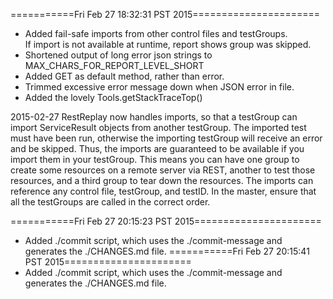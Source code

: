 ===========Fri Feb 27 18:32:31 PST 2015======================
- Added fail-safe imports from other control files and testGroups.  
  If import is not available at runtime, report shows group was skipped.
- Shortened output of long error json strings to MAX_CHARS_FOR_REPORT_LEVEL_SHORT
- Added GET as default method, rather than error.
- Trimmed excessive error message down when JSON error in file.
- Added the lovely Tools.getStackTraceTop()

2015-02-27   RestReplay now handles imports, so that a testGroup can import ServiceResult objects from another testGroup.  The imported test must have been run, otherwise the importing testGroup will receive an error and be skipped.  Thus, the imports are guaranteed to be available if you import them in your testGroup.  This means you can have one group to create some resources on a remote server via REST, another to test those resources, and a third group to tear down the resources.  The imports can reference any control file, testGroup, and testID.  In the master, ensure that all the testGroups are called in the correct order.


===========Fri Feb 27 20:15:23 PST 2015======================
- Added ./commit script, which uses the ./commit-message and generates the ./CHANGES.md file.
===========Fri Feb 27 20:15:41 PST 2015======================
- Added ./commit script, which uses the ./commit-message and generates the ./CHANGES.md file.
